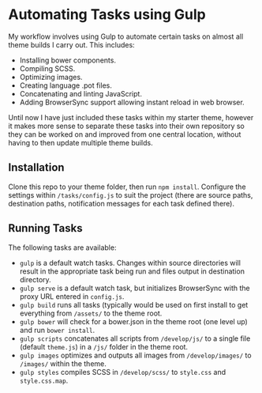 # Automating Tasks using Gulp
My workflow involves using Gulp to automate certain tasks on almost all theme builds I carry out. This includes:

* Installing bower components.
* Compiling SCSS.
* Optimizing images.
* Creating language .pot files.
* Concatenating and linting JavaScript.
* Adding BrowserSync support allowing instant reload in web browser.

Until now I have just included these tasks within my starter theme, however it makes more sense to separate these tasks into their own repository so they can be worked on and improved from one central location, without having to then update multiple theme builds.

## Installation
Clone this repo to your theme folder, then run `npm install`. Configure the settings within `/tasks/config.js` to suit the project (there are source paths, destination paths, notification messages for each task defined there).

## Running Tasks
The following tasks are available:

* `gulp` is a default watch tasks. Changes within source directories will result in the appropriate task being run and files output in destination directory.
* `gulp serve` is a default watch task, but initializes BrowserSync with the proxy URL entered in `config.js`.
* `gulp build` runs all tasks (typically would be used on first install to get everything from `/assets/` to the theme root.
* `gulp bower` will check for a bower.json in the theme root (one level up) and run `bower install`.
* `gulp scripts` concatenates all scripts from `/develop/js/` to a single file (default `theme.js`) in a `/js/` folder in the theme root.
* `gulp images` optimizes and outputs all images from `/develop/images/` to `/images/` within the theme.
* `gulp styles` compiles SCSS in `/develop/scss/` to `style.css` and `style.css.map`.

